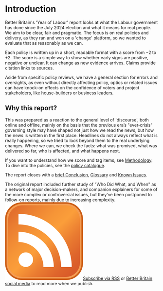 # Introduction

Better Britain's 'Year of Labour' report looks at what the Labour government has done since the July 2024 election and what it means for real people. We aim to be clear, fair and pragmatic. The focus is on real policies and delivery, as they ran and won on a 'change' platform, so we wanted to evaluate that as reasonably as we can.

Each policy is written up in a short, readable format with a score from −2 to +2. The score is a simple way to show whether early signs are positive, negative or unclear. It can change as new evidence arrives. Claims provide citation links to sources.

Aside from specific policy reviews, we have a general section for errors and oversights, as even without directly affecting policy, optics or related issues can have knock-on effects on the confidence of voters and project stakeholders, like house-builders or business leaders.

## Why this report?

This was prepared as a reaction to the general level of 'discourse', both online and offline, mainly on the basis that the previous era’s "ever‑crisis" governing style may have shaped not just how we read the news, but how the news is written in the first place. Headlines do not always reflect what is really happening, so we tried to look beyond them to the real underlying changes. Where we can, we check the facts: what was promised, what was delivered so far, who is affected, and what happens next.

If you want to understand how we score and tag items, see [Methodology](#methodology-scoring-taxonomy). To dive into the policies, see the [policy catalogue](#21-energy-climate-and-nuclear).

The report closes with a [brief Conclusion](#30-conclusions), [Glossary](#51-glossary-and-abbreviations) and [Known Issues](#53-known-issues). 

The original report included further study of "Who Did What, and When" as a network of major decision-makers, and companion explainers for some of the more complex or controversial issues, but they've been postponed to follow-on reports, mainly due to increasing complexity. <a class="rss-link" style="vertical-align: bottom;" href="/feed.xml"><img class="rss-icon" src="/assets/rss.png" alt="RSS">Subscribe via RSS</a> or [Better Britain social media](https://bsky.app/profile/betterbritain.bsky.social) to read more when we publish.
